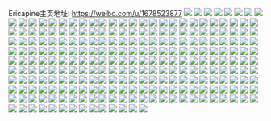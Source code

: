 Ericapine主页地址: https://weibo.com/u/1678523877 
![](https://wx4.sinaimg.cn/mw2000/640c3de5ly1h8wktzvepcj22802yo7wj.jpg) 
![](https://wx4.sinaimg.cn/mw2000/640c3de5ly1h8wkya7k9aj21z71z7b29.jpg) 
![](https://wx4.sinaimg.cn/mw2000/640c3de5ly1h8wku2k6frj2210210qv8.jpg) 
![](https://wx4.sinaimg.cn/mw2000/640c3de5ly1h8wkyajdxxj20te1360y3.jpg) 
![](https://wx4.sinaimg.cn/mw2000/640c3de5ly1h8wjz4v483j22402401ky.jpg) 
![](https://wx4.sinaimg.cn/mw2000/640c3de5ly1h8wjz00aqlj21ho1zku0x.jpg) 
![](https://wx4.sinaimg.cn/mw2000/640c3de5ly1h8wjz20qg1j22402tckjo.jpg) 
![](https://wx4.sinaimg.cn/mw2000/640c3de5ly1h8wjz340i9j2240242hdt.jpg) 
![](https://wx4.sinaimg.cn/mw2000/640c3de5ly1h8wjz84ey9j22402tc4qt.jpg) 
![](https://wx4.sinaimg.cn/mw2000/640c3de5ly1h8tphiqx7aj22402tcx6r.jpg) 
![](https://wx4.sinaimg.cn/mw2000/640c3de5ly1h8u0pnu0guj21hw1zve82.jpg) 
![](https://wx4.sinaimg.cn/mw2000/640c3de5ly1h8tphfkf6mj22402tcnpf.jpg) 
![](https://wx4.sinaimg.cn/mw2000/640c3de5ly1h8tphc9djyj22402tckjn.jpg) 
![](https://wx4.sinaimg.cn/mw2000/640c3de5ly1h8u0pr66byj229p29pb29.jpg) 
![](https://wx4.sinaimg.cn/mw2000/640c3de5ly1h8u0qxqou3j2240242qv5.jpg) 
![](https://wx4.sinaimg.cn/mw2000/640c3de5ly1h8u11squ9sj22402407wi.jpg) 
![](https://wx4.sinaimg.cn/mw2000/640c3de5ly1h8u1553v8dj22s32s3u0y.jpg) 
![](https://wx4.sinaimg.cn/mw2000/640c3de5ly1h8u0wc7eyjj22802you0z.jpg) 
![](https://wx4.sinaimg.cn/mw2000/640c3de5ly1h8t1nldticj22av2avhdt.jpg) 
![](https://wx4.sinaimg.cn/mw2000/640c3de5ly1h8t1nn8ns1j2240242kjl.jpg) 
![](https://wx4.sinaimg.cn/mw2000/640c3de5ly1h8t1nigg7nj22402tce82.jpg) 
![](https://wx4.sinaimg.cn/mw2000/640c3de5ly1h8t1nh4eqcj22402401ky.jpg) 
![](https://wx4.sinaimg.cn/mw2000/640c3de5ly1h8t1nfoirrj2240240npe.jpg) 
![](https://wx4.sinaimg.cn/mw2000/640c3de5ly1h8t1np3xg8j22402tckjn.jpg) 
![](https://wx4.sinaimg.cn/mw2000/640c3de5ly1h8t1nta4a2j22402tchdu.jpg) 
![](https://wx4.sinaimg.cn/mw2000/640c3de5ly1h8t1nr0vkpj22402404qr.jpg) 
![](https://wx4.sinaimg.cn/mw2000/640c3de5ly1h8t1nuup78j22402tc1ky.jpg) 
![](https://wx4.sinaimg.cn/mw2000/640c3de5ly1h8nb4pxg4lj2240240hdu.jpg) 
![](https://wx4.sinaimg.cn/mw2000/640c3de5ly1h8nb4l6dd3j2135135nfc.jpg) 
![](https://wx4.sinaimg.cn/mw2000/640c3de5ly1h8nb4mikm3j22402411ky.jpg) 
![](https://wx4.sinaimg.cn/mw2000/640c3de5ly1h8nb4noj05j22jr2jrkjl.jpg) 
![](https://wx4.sinaimg.cn/mw2000/640c3de5ly1h8nb4riar6j2257257kjl.jpg) 
![](https://wx4.sinaimg.cn/mw2000/640c3de5ly1h8nb4tjbjvj2240240e82.jpg) 
![](https://wx4.sinaimg.cn/mw2000/640c3de5ly1h8ijofhjblj22802x7x6s.jpg) 
![](https://wx4.sinaimg.cn/mw2000/640c3de5ly1h8ijog87u2j20te13647d.jpg) 
![](https://wx4.sinaimg.cn/mw2000/640c3de5ly1h8ijokjyhcj227u2yf7wm.jpg) 
![](https://wx4.sinaimg.cn/mw2000/640c3de5ly1h8ijompsulj223z2rnb2b.jpg) 
![](https://wx4.sinaimg.cn/mw2000/640c3de5ly1h8ijn9kzpbj2280281hdw.jpg) 
![](https://wx4.sinaimg.cn/mw2000/640c3de5ly1h8ijn5jiirj2280280qv7.jpg) 
![](https://wx4.sinaimg.cn/mw2000/640c3de5ly1h8gjykf1fpj21ei1ei4ex.jpg) 
![](https://wx4.sinaimg.cn/mw2000/640c3de5ly1h8f40dylprj21uo2gw7wi.jpg) 
![](https://wx4.sinaimg.cn/mw2000/640c3de5ly1h8f40g6bmzj22402tckjm.jpg) 
![](https://wx4.sinaimg.cn/mw2000/640c3de5ly1h8f40ar2r4j21i01i1qv5.jpg) 
![](https://wx4.sinaimg.cn/mw2000/640c3de5ly1h8f40hr8gpj22jr2jrnpd.jpg) 
![](https://wx4.sinaimg.cn/mw2000/640c3de5ly1h8f311pga8j2240241qv6.jpg) 
![](https://wx4.sinaimg.cn/mw2000/640c3de5ly1h8f2eb4fkfj21uc2ginpe.jpg) 
![](https://wx4.sinaimg.cn/mw2000/640c3de5ly1h8f2ed0i8yj22402tcu0x.jpg) 
![](https://wx4.sinaimg.cn/mw2000/640c3de5ly1h8f2eepcu5j2240240kjm.jpg) 
![](https://wx4.sinaimg.cn/mw2000/640c3de5ly1h8cw2xhlwhj21hw1ix4b1.jpg) 
![](https://wx4.sinaimg.cn/mw2000/640c3de5ly1h8cw2zuovjj2240242b29.jpg) 
![](https://wx4.sinaimg.cn/mw2000/640c3de5ly1h8cw39kq5zj22402tc4qr.jpg) 
![](https://wx4.sinaimg.cn/mw2000/640c3de5ly1h8cw3ek0lzj21hw1zvb29.jpg) 
![](https://wx4.sinaimg.cn/mw2000/640c3de5ly1h8cw3jawtaj22402tchdv.jpg) 
![](https://wx4.sinaimg.cn/mw2000/640c3de5ly1h8cw3bgq48j21ql1ql7wh.jpg) 
![](https://wx4.sinaimg.cn/mw2000/640c3de5ly1h8cw3rsku5j20u00u0wgr.jpg) 
![](https://wx4.sinaimg.cn/mw2000/640c3de5ly1h8cw3mdxt6j21w31w34qq.jpg) 
![](https://wx4.sinaimg.cn/mw2000/640c3de5ly1h8cw3mwexjj20u00ttwig.jpg) 
![](https://wx4.sinaimg.cn/mw2000/640c3de5ly1h7uikbupkfj20z1175gvx.jpg) 
![](https://wx4.sinaimg.cn/mw2000/640c3de5ly1h7uikcedw6j227k2y2khe.jpg) 
![](https://wx4.sinaimg.cn/mw2000/640c3de5ly1h7uikdj4ghj21qv2bt4oi.jpg) 
![](https://wx4.sinaimg.cn/mw2000/640c3de5ly1h7uikecz9qj20u00u0n4n.jpg) 
![](https://wx4.sinaimg.cn/mw2000/640c3de5ly1h7uikcz3oaj22c0340qv5.jpg) 
![](https://wx4.sinaimg.cn/mw2000/640c3de5ly1h7uikb913ij20pd0i1abk.jpg) 
![](https://wx4.sinaimg.cn/mw2000/640c3de5ly1h7mbdnr2laj21hw1hw1kx.jpg) 
![](https://wx4.sinaimg.cn/mw2000/640c3de5ly1h7mbbq5ko9j21hw1hwe6t.jpg) 
![](https://wx4.sinaimg.cn/mw2000/640c3de5ly1h7mbbo08syj21at1at1kx.jpg) 
![](https://wx4.sinaimg.cn/mw2000/640c3de5ly1h7mbbx6fvlj2240240kjm.jpg) 
![](https://wx4.sinaimg.cn/mw2000/640c3de5ly1h7mbbrnxtaj21hw1hy7wh.jpg) 
![](https://wx4.sinaimg.cn/mw2000/640c3de5ly1h7mbbugdqhj2240240hdu.jpg) 
![](https://wx4.sinaimg.cn/mw2000/640c3de5ly1h7gjje3isdj2280282000.jpg) 
![](https://wx4.sinaimg.cn/mw2000/640c3de5ly1h7gjj31qcqj22c02c01ky.jpg) 
![](https://wx4.sinaimg.cn/mw2000/640c3de5ly1h7gji8f1xpj22c02c0qv5.jpg) 
![](https://wx4.sinaimg.cn/mw2000/640c3de5ly1h7gjjgeiojj22c02c1u0x.jpg) 
![](https://wx4.sinaimg.cn/mw2000/640c3de5ly1h7gjizth76j22dr36att6.jpg) 
![](https://wx4.sinaimg.cn/mw2000/640c3de5ly1h7gji5uzadj22c0340npe.jpg) 
![](https://wx4.sinaimg.cn/mw2000/640c3de5ly1h7e7jzkou4j22802yowv7.jpg) 
![](https://wx4.sinaimg.cn/mw2000/640c3de5ly1h7e7jx2kwkj22802yo1kx.jpg) 
![](https://wx4.sinaimg.cn/mw2000/640c3de5ly1h7e7jnnqggj22042o6b2a.jpg) 
![](https://wx4.sinaimg.cn/mw2000/640c3de5ly1h7e7m4sw2zj21tp2dye81.jpg) 
![](https://wx4.sinaimg.cn/mw2000/640c3de5ly1h7e7jmlwrvj21qa29hhdt.jpg) 
![](https://wx4.sinaimg.cn/mw2000/640c3de5ly1h7e7jli042j22c0340kjm.jpg) 
![](https://wx4.sinaimg.cn/mw2000/640c3de5ly1h7e7jpstw1j21ks23q7wi.jpg) 
![](https://wx4.sinaimg.cn/mw2000/640c3de5ly1h7e7jssh44j22802801cl.jpg) 
![](https://wx4.sinaimg.cn/mw2000/640c3de5ly1h7e7k23izlj21sp1spe82.jpg) 
![](https://wx4.sinaimg.cn/mw2000/640c3de5ly1h7bplwtweij22c0340x6p.jpg) 
![](https://wx4.sinaimg.cn/mw2000/640c3de5ly1h7bplvsmqij22c0340hdu.jpg) 
![](https://wx4.sinaimg.cn/mw2000/640c3de5ly1h7bpm0j4l9j22802yonpd.jpg) 
![](https://wx4.sinaimg.cn/mw2000/640c3de5ly1h77ekc2h20j20u00u0gn8.jpg) 
![](https://wx4.sinaimg.cn/mw2000/640c3de5ly1h77ekbp60pj20u00u0myb.jpg) 
![](https://wx4.sinaimg.cn/mw2000/640c3de5ly1h77ekau4zaj20u00u0t9z.jpg) 
![](https://wx4.sinaimg.cn/mw2000/640c3de5ly1h72nsy4k61j22c02c0u0y.jpg) 
![](https://wx4.sinaimg.cn/mw2000/640c3de5ly1h74lorywsqj22yo2yoe84.jpg) 
![](https://wx4.sinaimg.cn/mw2000/640c3de5ly1h71ebuols9j20rs11qtdm.jpg) 
![](https://wx4.sinaimg.cn/mw2000/640c3de5ly1h71ebtufh9j20u01400v8.jpg) 
![](https://wx4.sinaimg.cn/mw2000/640c3de5ly1h71ebubq9hj20u00u0ahu.jpg) 
![](https://wx4.sinaimg.cn/mw2000/640c3de5ly1h71ebtdxatj20u00u075u.jpg) 
![](https://wx4.sinaimg.cn/mw2000/640c3de5ly1h6xyr82s44j20u00u0446.jpg) 
![](https://wx4.sinaimg.cn/mw2000/640c3de5ly1h6xyr8p1v3j20u0140wik.jpg) 
![](https://wx4.sinaimg.cn/mw2000/640c3de5ly1h6xyr9om03j20u0140ae6.jpg) 
![](https://wx4.sinaimg.cn/mw2000/640c3de5ly1h6r4alzrmnj20u01400ts.jpg) 
![](https://wx4.sinaimg.cn/mw2000/640c3de5ly1h6r4amgy0fj20u0140t9s.jpg) 
![](https://wx4.sinaimg.cn/mw2000/640c3de5ly1h6r4amwgbpj20u00u0did.jpg) 
![](https://wx4.sinaimg.cn/mw2000/640c3de5ly1h6q0rmuv6vj20u0140q95.jpg) 
![](https://wx4.sinaimg.cn/mw2000/640c3de5ly1h6q0rndqzdj20u0140k1z.jpg) 
![](https://wx4.sinaimg.cn/mw2000/640c3de5ly1h6q0rpktogj20u014010a.jpg) 
![](https://wx4.sinaimg.cn/mw2000/640c3de5ly1h6q0rozp7lj20u01400y3.jpg) 
![](https://wx4.sinaimg.cn/mw2000/640c3de5ly1h6q0roa0yqj20u0140afu.jpg) 
![](https://wx4.sinaimg.cn/mw2000/640c3de5ly1h6q0rmcdcgj20u0140tbh.jpg) 
![](https://wx4.sinaimg.cn/mw2000/640c3de5ly1h68mqv3mmuj21xn2bo4kt.jpg) 
![](https://wx4.sinaimg.cn/mw2000/640c3de5ly1h68mrgs9dxj20tu13utlz.jpg) 
![](https://wx4.sinaimg.cn/mw2000/640c3de5ly1h68mqytp3nj216o1kw44h.jpg) 
![](https://wx4.sinaimg.cn/mw2000/640c3de5ly1h68mqzngnuj21m925ox5l.jpg) 
![](https://wx4.sinaimg.cn/mw2000/640c3de5ly1h68mr0enz3j22402tchdt.jpg) 
![](https://wx4.sinaimg.cn/mw2000/640c3de5ly1h68mqndes0j23403401l0.jpg) 
![](https://wx4.sinaimg.cn/mw2000/640c3de5ly1h67fkwkdfgj21al1q4td7.jpg) 
![](https://wx4.sinaimg.cn/mw2000/640c3de5ly1h67fk49qkmj21t52dj4qq.jpg) 
![](https://wx4.sinaimg.cn/mw2000/640c3de5ly1h66bpyujtsj21hw1hyq7n.jpg) 
![](https://wx4.sinaimg.cn/mw2000/640c3de5ly1h66bpxknyuj2240242b2a.jpg) 
![](https://wx4.sinaimg.cn/mw2000/640c3de5ly1h66bpvfz9kj223y1ycqv5.jpg) 
![](https://wx4.sinaimg.cn/mw2000/640c3de5ly1h66bptudhej218y18ygv3.jpg) 
![](https://wx4.sinaimg.cn/mw2000/640c3de5ly1h66bpst7noj2240240e82.jpg) 
![](https://wx4.sinaimg.cn/mw2000/640c3de5ly1h66bppkvagj21a51a5h2k.jpg) 
![](https://wx4.sinaimg.cn/mw2000/640c3de5ly1h65ruil0h6j21wz1wze81.jpg) 
![](https://wx4.sinaimg.cn/mw2000/640c3de5ly1h645agehcsj214p1gm4o7.jpg) 
![](https://wx4.sinaimg.cn/mw2000/640c3de5ly1h645afo0msj20qy0nz0uq.jpg) 
![](https://wx4.sinaimg.cn/mw2000/640c3de5ly1h645acaoklj22402404qp.jpg) 
![](https://wx4.sinaimg.cn/mw2000/640c3de5ly1h645ai4mjpj22402tc4qr.jpg) 
![](https://wx4.sinaimg.cn/mw2000/640c3de5ly1h645adkdhxj2240240x6p.jpg) 
![](https://wx4.sinaimg.cn/mw2000/640c3de5ly1h645afc2t4j222y22y458.jpg) 
![](https://wx4.sinaimg.cn/mw2000/640c3de5ly1h62mxo8p44j21b71b9453.jpg) 
![](https://wx4.sinaimg.cn/mw2000/640c3de5ly1h62lzyieiij21ix1zv76i.jpg) 
![](https://wx4.sinaimg.cn/mw2000/640c3de5ly1h62m00y6okj21k91vu7my.jpg) 
![](https://wx4.sinaimg.cn/mw2000/640c3de5ly1h62m08dru7j21sx2epqv6.jpg) 
![](https://wx4.sinaimg.cn/mw2000/640c3de5ly1h5yud9uow9j22402407fs.jpg) 
![](https://wx4.sinaimg.cn/mw2000/640c3de5ly1h5yu2qz3bbj221t21tu0x.jpg) 
![](https://wx4.sinaimg.cn/mw2000/640c3de5ly1h5y72h3uruj21hw1zv0ya.jpg) 
![](https://wx4.sinaimg.cn/mw2000/640c3de5ly1h5y72hxuydj213n1gy7cp.jpg) 
![](https://wx4.sinaimg.cn/mw2000/640c3de5ly1h5y72j16onj21qb1qbhdt.jpg) 
![](https://wx4.sinaimg.cn/mw2000/640c3de5ly1h5y72lsahwj223p23pae6.jpg) 
![](https://wx4.sinaimg.cn/mw2000/640c3de5ly1h5y72mhv13j220020042o.jpg) 
![](https://wx4.sinaimg.cn/mw2000/640c3de5ly1h5y72kj2nnj22402401ky.jpg) 
![](https://wx4.sinaimg.cn/mw2000/640c3de5ly1h5wj9du2iqj20x00hbq5z.jpg) 
![](https://wx4.sinaimg.cn/mw2000/640c3de5ly1h5udzyijvrj22p22p27wi.jpg) 
![](https://wx4.sinaimg.cn/mw2000/640c3de5ly1h5sllfa6ctj22642vahdv.jpg) 
![](https://wx4.sinaimg.cn/mw2000/640c3de5ly1h5sllbh4o6j20u00u07he.jpg) 
![](https://wx4.sinaimg.cn/mw2000/640c3de5ly1h5sll7qz0ij22c02c0npd.jpg) 
![](https://wx4.sinaimg.cn/mw2000/640c3de5ly1h5skh0ritqj22402tchdt.jpg) 
![](https://wx4.sinaimg.cn/mw2000/640c3de5ly1h5skh2gqzij22402tcx6p.jpg) 
![](https://wx4.sinaimg.cn/mw2000/640c3de5ly1h5skh30mu9j21we1wehdt.jpg) 
![](https://wx4.sinaimg.cn/mw2000/640c3de5ly1h5rfajksp6j22c02c0npd.jpg) 
![](https://wx4.sinaimg.cn/mw2000/640c3de5ly1h5ramyb8vyj20u00u0gqd.jpg) 
![](https://wx4.sinaimg.cn/mw2000/640c3de5ly1h5ramzo13rj22dc2dc1ky.jpg) 
![](https://wx4.sinaimg.cn/mw2000/640c3de5ly1h5ran0e0mlj2240240x6p.jpg) 
![](https://wx4.sinaimg.cn/mw2000/640c3de5ly1h5msl5idw5j2240240x6p.jpg) 
![](https://wx4.sinaimg.cn/mw2000/640c3de5ly1h5kcqh72nmj20u00u0aen.jpg) 
![](https://wx4.sinaimg.cn/mw2000/640c3de5ly1h5kcqidhfvj20u00u0grh.jpg) 
![](https://wx4.sinaimg.cn/mw2000/640c3de5ly1h5kcqhmzdxj20u00u0ju7.jpg) 
![](https://wx4.sinaimg.cn/mw2000/640c3de5ly1h5kcqi1f1pj20u00u0439.jpg) 
![](https://wx4.sinaimg.cn/mw2000/640c3de5ly1h5izpceypvj21wm1wmb2a.jpg) 
![](https://wx4.sinaimg.cn/mw2000/640c3de5ly1h5iznr1maqj20tu0tudmd.jpg) 
![](https://wx4.sinaimg.cn/mw2000/640c3de5ly1h5iznmp7q7j22c02c0e83.jpg) 
![](https://wx4.sinaimg.cn/mw2000/640c3de5ly1h5egoic19rj21o0280npd.jpg) 
![](https://wx4.sinaimg.cn/mw2000/640c3de5ly1h5egod3dcmj21xf2kk7vl.jpg) 
![](https://wx4.sinaimg.cn/mw2000/640c3de5ly1h5egogoabzj22c0340x6q.jpg) 
![](https://wx4.sinaimg.cn/mw2000/640c3de5ly1h5egof6quqj21qn2biu0y.jpg) 
![](https://wx4.sinaimg.cn/mw2000/640c3de5ly1h5dmb27y6nj20qo1lragn.jpg) 
![](https://wx4.sinaimg.cn/mw2000/640c3de5ly1h5dlwsiexyj22c0340hdt.jpg) 
![](https://wx4.sinaimg.cn/mw2000/640c3de5ly1h5cixp1esej20qo0qodjb.jpg) 
![](https://wx4.sinaimg.cn/mw2000/640c3de5ly1h5cajycp7tj21yg1yh7wi.jpg) 
![](https://wx4.sinaimg.cn/mw2000/640c3de5ly1h5cak21n6aj21yy1yyu0x.jpg) 
![](https://wx4.sinaimg.cn/mw2000/640c3de5ly1h5catm55hvj21xn2kvb29.jpg) 
![](https://wx4.sinaimg.cn/mw2000/640c3de5ly1h5catkq3gkj22802yoe83.jpg) 
![](https://wx4.sinaimg.cn/mw2000/640c3de5ly1h56hee9w91j22802vqqv7.jpg) 
![](https://wx4.sinaimg.cn/mw2000/640c3de5ly1h56hf8fde9j227g27g1kx.jpg) 
![](https://wx4.sinaimg.cn/mw2000/640c3de5ly1h56hev97z5j22802yo1kz.jpg) 
![](https://wx4.sinaimg.cn/mw2000/640c3de5ly1h56hf4r54pj22bh33rqv6.jpg) 
![](https://wx4.sinaimg.cn/mw2000/640c3de5ly1h558fo52tpj22802woe84.jpg) 
![](https://wx4.sinaimg.cn/mw2000/640c3de5ly1h5588e692yj22bo2bob2a.jpg) 
![](https://wx4.sinaimg.cn/mw2000/640c3de5ly1h5588g7hfvj22c02c01ky.jpg) 
![](https://wx4.sinaimg.cn/mw2000/640c3de5ly1h5398lkzk9j22c02c04qq.jpg) 
![](https://wx4.sinaimg.cn/mw2000/640c3de5ly1h4yafsx0mqj21v42hhu0y.jpg) 
![](https://wx4.sinaimg.cn/mw2000/640c3de5ly1h4yafnitlzj225k2vf7wi.jpg) 
![](https://wx4.sinaimg.cn/mw2000/640c3de5ly1h4yaftyrkmj22c0340hdu.jpg) 
![](https://wx4.sinaimg.cn/mw2000/640c3de5ly1h4w69vuh4oj22c02c0hdu.jpg) 
![](https://wx4.sinaimg.cn/mw2000/640c3de5ly1h4w69wz1taj2254254hdt.jpg) 
![](https://wx4.sinaimg.cn/mw2000/640c3de5ly1h4w69tcqcfj22c0340u0y.jpg) 
![](https://wx4.sinaimg.cn/mw2000/640c3de5ly1h4v4f53dbfj22802yoe83.jpg) 
![](https://wx4.sinaimg.cn/mw2000/640c3de5ly1h4tjnt3c9fj20qo1lr43c.jpg) 
![](https://wx4.sinaimg.cn/mw2000/640c3de5ly1h4i9jqdqjkj22c02c0kjl.jpg) 
![](https://wx4.sinaimg.cn/mw2000/640c3de5ly1h4h2pz8fl5j23402c0b2b.jpg) 
![](https://wx4.sinaimg.cn/mw2000/640c3de5ly1h4g67bdx0tj22802yonpf.jpg) 
![](https://wx4.sinaimg.cn/mw2000/640c3de5ly1h4ex5dsc00j22c02c01kz.jpg) 
![](https://wx4.sinaimg.cn/mw2000/640c3de5ly1h4dmr2hkjej22c0340b2c.jpg) 
![](https://wx4.sinaimg.cn/mw2000/640c3de5ly1h4dmhe8rx6j22c02c07wk.jpg) 
![](https://wx4.sinaimg.cn/mw2000/640c3de5ly1h4dmhszn7xj20qo0qogs0.jpg) 
![](https://wx4.sinaimg.cn/mw2000/640c3de5ly1h4dmfvled5j22c0340hdv.jpg) 
![](https://wx4.sinaimg.cn/mw2000/640c3de5ly1h4dlvdtd6yj22c02c0b2b.jpg) 
![](https://wx4.sinaimg.cn/mw2000/640c3de5ly1h4dlvefl5kj217q17qtq5.jpg) 
![](https://wx4.sinaimg.cn/mw2000/640c3de5ly1h4dlvcowdpj21vz1vzu0x.jpg) 
![](https://wx4.sinaimg.cn/mw2000/640c3de5ly1h4dlyjbx7nj22c03407wi.jpg) 
![](https://wx4.sinaimg.cn/mw2000/640c3de5ly1h4dmep5y7wj22c03401kz.jpg) 
![](https://wx4.sinaimg.cn/mw2000/640c3de5ly1h4bgl808t1j22c03407wj.jpg) 
![](https://wx4.sinaimg.cn/mw2000/640c3de5ly1h4bgmnf4hxj220w2p77wi.jpg) 
![](https://wx4.sinaimg.cn/mw2000/640c3de5ly1h4b5fb102nj22802yohdw.jpg) 
![](https://wx4.sinaimg.cn/mw2000/640c3de5ly1h4b5dah5lxj22802yo4qs.jpg) 
![](https://wx4.sinaimg.cn/mw2000/640c3de5ly1h4b5czmiykj21wp2jmkjo.jpg) 
![](https://wx4.sinaimg.cn/mw2000/640c3de5ly1h4b5d6zm6lj21tv2fte82.jpg) 
![](https://wx4.sinaimg.cn/mw2000/640c3de5ly1h4b5d43rg7j22c0340hdv.jpg) 
![](https://wx4.sinaimg.cn/mw2000/640c3de5ly1h4b5d5m1ovj22c0340npe.jpg) 
![](https://wx4.sinaimg.cn/mw2000/640c3de5ly1h4b5d1657nj22gh31ox6q.jpg) 
![](https://wx4.sinaimg.cn/mw2000/640c3de5ly1h4adc46vpsj20qo1lrap8.jpg) 
![](https://wx4.sinaimg.cn/mw2000/640c3de5ly1h4adc55xtsj20qo1lr4qp.jpg) 
![](https://wx4.sinaimg.cn/mw2000/640c3de5ly1h48wh7r9e9j22c02c0x6p.jpg) 
![](https://wx4.sinaimg.cn/mw2000/640c3de5ly1h48wh53rfyj2280280kjn.jpg) 
![](https://wx4.sinaimg.cn/mw2000/640c3de5ly1h48wh6mo1bj22c02c07wi.jpg) 
![](https://wx4.sinaimg.cn/mw2000/640c3de5ly1h48wh2mh0qj22c12c1u0x.jpg) 
![](https://wx4.sinaimg.cn/mw2000/640c3de5ly1h47u8wm96tj21lr0qottr.jpg) 
![](https://wx4.sinaimg.cn/mw2000/640c3de5ly1h47u8w2r2aj21lr0qoadt.jpg) 
![](https://wx4.sinaimg.cn/mw2000/640c3de5ly1h47u8s5iltj22yo280qv8.jpg) 
![](https://wx4.sinaimg.cn/mw2000/640c3de5ly1h47u8qohq4j22802yoqv8.jpg) 
![](https://wx4.sinaimg.cn/mw2000/640c3de5ly1h47u8p00utj22802you0z.jpg) 
![](https://wx4.sinaimg.cn/mw2000/640c3de5ly1h47u8tiayej22802yo7wk.jpg) 
![](https://wx4.sinaimg.cn/mw2000/640c3de5ly1h47u8nc0ynj22802yob2c.jpg) 
![](https://wx4.sinaimg.cn/mw2000/640c3de5ly1h47u8uqe9hj20qo0qohah.jpg) 
![](https://wx4.sinaimg.cn/mw2000/640c3de5ly1h47u8vpd37j20sg0sgn3f.jpg) 
![](https://wx4.sinaimg.cn/mw2000/640c3de5ly1h46ltbct5mj22c0340e83.jpg) 
![](https://wx4.sinaimg.cn/mw2000/640c3de5ly1h46lt9idtuj22c0340qv5.jpg) 
![](https://wx4.sinaimg.cn/mw2000/640c3de5ly1h46ltc1l8xj20wl17gne2.jpg) 
![](https://wx4.sinaimg.cn/mw2000/640c3de5ly1h442qe5e50j22c0340qv6.jpg) 
![](https://wx4.sinaimg.cn/mw2000/640c3de5ly1h442qbmftnj22c0340e84.jpg) 
![](https://wx4.sinaimg.cn/mw2000/640c3de5ly1h442qd3ny0j21wa2hcu0y.jpg) 
![](https://wx4.sinaimg.cn/mw2000/640c3de5ly1h42xnm59n5j22c0340x6q.jpg) 
![](https://wx4.sinaimg.cn/mw2000/640c3de5ly1h42xrl9ajwj226g2wmb2b.jpg) 
![](https://wx4.sinaimg.cn/mw2000/640c3de5ly1h42xnqqpqpj22802804qr.jpg) 
![](https://wx4.sinaimg.cn/mw2000/640c3de5ly1h42xssn323j22802804qr.jpg) 
![](https://wx4.sinaimg.cn/mw2000/640c3de5ly1h427he6hpbj22c0340b2c.jpg) 
![](https://wx4.sinaimg.cn/mw2000/640c3de5ly1h40wdnwi86j22802yox6r.jpg) 
![](https://wx4.sinaimg.cn/mw2000/640c3de5ly1h40wdoqhgpj22c0340e83.jpg) 
![](https://wx4.sinaimg.cn/mw2000/640c3de5ly1h40wdpnouej22c0340u0y.jpg) 
![](https://wx4.sinaimg.cn/mw2000/640c3de5ly1h3ygjjkogtj22c02c0qv6.jpg) 
![](https://wx4.sinaimg.cn/mw2000/640c3de5ly1h3ygjijbvsj222d22dkjl.jpg) 
![](https://wx4.sinaimg.cn/mw2000/640c3de5ly1h3ygjobn3sj22802yo4qr.jpg) 
![](https://wx4.sinaimg.cn/mw2000/640c3de5ly1h3sxjuddk7j22802yoe83.jpg) 
![](https://wx4.sinaimg.cn/mw2000/640c3de5ly1h3sxjvx9yzj22c0340npe.jpg) 
![](https://wx4.sinaimg.cn/mw2000/640c3de5ly1h3sxjs5e8bj22c0340b2b.jpg) 
![](https://wx4.sinaimg.cn/mw2000/640c3de5ly1h3rjfykfsxj22c03401kz.jpg) 
![](https://wx4.sinaimg.cn/mw2000/640c3de5ly1h3df216bxtj22c0340hdw.jpg) 
